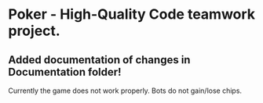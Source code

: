 # Poker - High-Quality Code teamwork project.

Added documentation of changes in Documentation folder! 
-
Currently the game does not work properly. Bots do not gain/lose chips. 

